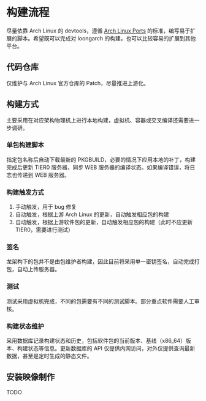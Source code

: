 # 构建流程

尽量依靠 Arch Linux 的 devtools，遵循 [Arch Linux Ports](https://rfc.archlinux.page/0032-arch-linux-ports/) 的标准，编写易于扩展的脚本。希望既可以完成对 loongarch 的构建，也可以比较容易的扩展到其他平台。

## 代码仓库

仅维护与 Arch Linux 官方仓库的 Patch，尽量推进上游化。

## 构建方式

主要采用在对应架构物理机上进行本地构建，虚拟机、容器或交叉编译还需要进一步调研。

### 单包构建脚本

指定包名称后自动下载最新的 PKGBUILD，必要的情况下应用本地的补丁，构建完成后更新 TIER0 服务器，同步 WEB 服务器的编译状态。如果编译错误，将日志也传递到 WEB 服务器。

### 构建触发方式

1. 手动触发，用于 bug 修复
2. 自动触发，根据上游 Arch Linux 的更新，自动触发相应包的构建
3. 自动触发，根据上游软件包的更新，自动触发相应包的构建（此时不应更新 TIER0，需要进行测试）

### 签名

龙架构下的包并不是由包维护者构建，因此目前将采用单一密钥签名，自动完成打包，自动上传服务器。

### 测试

测试采用虚拟机完成，不同的包需要有不同的测试脚本。部分重点软件需要人工审核。

### 构建状态维护

采用数据库记录构建状态和历史，包括软件包的当前版本、基线（x86_64）版本、构建状态等信息。更新数据库的 API 仅提供内网访问，对外仅提供查询最新数据，甚至是定时生成的静态文件。

## 安装映像制作

TODO
